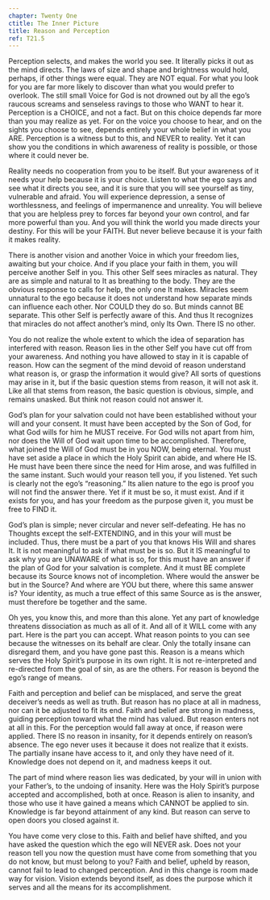 ```yaml
---
chapter: Twenty One
ctitle: The Inner Picture
title: Reason and Perception
ref: T21.5
---
```


Perception selects, and makes the world you see. It literally picks it
out as the mind directs. The laws of size and shape and brightness would
hold, perhaps, if other things were equal. They are NOT equal. For what
you look for you are far more likely to discover than what you would
prefer to overlook. The still small Voice for God is not drowned out by
all the ego’s raucous screams and senseless ravings to those who WANT to
hear it. Perception is a CHOICE, and not a fact. But on this choice
depends far more than you may realize as yet. For on the voice you
choose to hear, and on the sights you choose to see, depends entirely
your whole belief in what you ARE. Perception is a witness but to this,
and NEVER to reality. Yet it can show you the conditions in which
awareness of reality is possible, or those where it could never be.

Reality needs no cooperation from you to be itself. But your
awareness of it needs your help because it is your choice. Listen to
what the ego says and see what it directs you see, and it is sure that
you will see yourself as tiny, vulnerable and afraid. You will
experience depression, a sense of worthlessness, and feelings of
impermanence and unreality. You will believe that you are helpless prey
to forces far beyond your own control, and far more powerful than you.
And you will think the world you made directs your destiny. For this
will be your FAITH. But never believe because it is your faith it makes
reality.

There is another vision and another Voice in which your freedom lies,
awaiting but your choice. And if you place your faith in them, you will
perceive another Self in you. This other Self sees miracles as
natural. They are as simple and natural to It as breathing to the body.
They are the obvious response to calls for help, the only one It makes.
Miracles seem unnatural to the ego because it does not understand how
separate minds can influence each other. Nor COULD they do so. But minds
cannot BE separate. This other Self is perfectly aware of this. And thus
It recognizes that miracles do not affect another’s mind, only Its Own.
There IS no other.

You do not realize the whole extent to which the idea of separation has
interfered with reason. Reason lies in the other Self you have cut off
from your awareness. And nothing you have allowed to stay in it is
capable of reason. How can the segment of the mind devoid of reason
understand what reason is, or grasp the information it would give? All
sorts of questions may arise in it, but if the basic question stems from
reason, it will not ask it. Like all that stems from reason, the basic
question is obvious, simple, and remains unasked. But think not reason
could not answer it.

God’s plan for your salvation could not have been established without
your will and your consent. It must have been accepted by the Son of
God, for what God wills for him he MUST receive. For God wills not apart
from him, nor does the Will of God wait upon time to be accomplished.
Therefore, what joined the Will of God must be in you NOW, being
eternal. You must have set aside a place in which the Holy Spirit can
abide, and where He IS. He must have been there since the need for Him
arose, and was fulfilled in the same instant. Such would your reason
tell you, if you listened. Yet such is
clearly not the ego’s “reasoning.” Its alien nature to the ego is proof
you will not find the answer there. Yet if it must be so, it must exist.
And if it exists for you, and has your freedom as the purpose given it,
you must be free to FIND it.

God’s plan is simple; never circular and never self-defeating. He has no
Thoughts except the self-EXTENDING, and in this your will must be
included. Thus, there must be a part of you that knows His Will and
shares It. It is not meaningful to ask if what must be is so. But it IS
meaningful to ask why you are UNAWARE of what is so, for this must have
an answer if the plan of God for your salvation is complete. And it must
BE complete because its Source knows not of incompletion. Where would
the answer be but in the Source? And where are YOU but there, where this
same answer is? Your identity, as much a true effect of this same Source
as is the answer, must therefore be together and the same.

Oh yes, you know this, and more than this alone. Yet any part of
knowledge threatens dissociation as much as all of it. And all of it
WILL come with any part. Here is the part you can accept. What reason
points to you can see because the witnesses on its behalf are clear.
Only the totally insane can disregard them, and you have gone past this.
Reason is a means which serves the Holy Spirit’s purpose in its own
right. It is not re-interpreted and re-directed from the goal of sin, as
are the others. For reason is beyond the ego’s range of means.

Faith and perception and belief can be misplaced, and serve the great
deceiver’s needs as well as truth. But reason has no place at all in
madness, nor can it be adjusted to fit its end. Faith and belief are
strong in madness, guiding perception toward what the mind has valued.
But reason enters not at all in this. For the perception would fall away
at once, if reason were applied. There IS no reason in insanity, for it
depends entirely on reason’s absence. The ego never uses it because it
does not realize that it exists. The partially insane have access to it,
and only they have need of it. Knowledge does not depend on it, and
madness keeps it out.

The part of mind where reason lies was dedicated, by your will in union
with your Father’s, to the undoing of insanity. Here was the Holy
Spirit’s purpose accepted and accomplished, both at once. Reason is
alien to insanity, and those who use it have gained a means
which CANNOT be applied to sin. Knowledge is far beyond attainment of
any kind. But reason can serve to open doors you closed against it.

You have come very close to this. Faith and belief have shifted, and you
have asked the question which the ego will NEVER ask. Does not your
reason tell you now the question must have come from something that you
do not know, but must belong to you? Faith and belief, upheld by reason,
cannot fail to lead to changed perception. And in this change is room
made way for vision. Vision extends beyond itself, as does the purpose
which it serves and all the means for its accomplishment.

